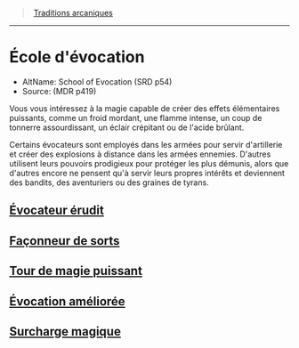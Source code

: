 ﻿---
!SubClassItem
Id: wizard_evocation_hd.md#École-dévocation
RootId: wizard_evocation_hd.md
ParentLink: wizard_hd.md#traditions-arcaniques
Name: École d'évocation
ParentName: Traditions arcaniques
NameLevel: 1
AltName: School of Evocation (SRD p54)
Source: (MDR p419)
Attributes: {}
---
>  [Traditions arcaniques](hd_wizard_traditions_arcaniques.md)

---


# École d'évocation

- AltName: School of Evocation (SRD p54)
- Source: (MDR p419)

Vous vous intéressez à la magie capable de créer des effets élémentaires puissants, comme un froid mordant, une flamme intense, un coup de tonnerre assourdissant, un éclair crépitant ou de l'acide brûlant.

Certains évocateurs sont employés dans les armées pour servir d'artillerie et créer des explosions à distance dans les armées ennemies. D'autres utilisent leurs pouvoirs prodigieux pour protéger les plus démunis, alors que d'autres encore ne pensent qu'à servir leurs propres intérêts et deviennent des bandits, des aventuriers ou des graines de tyrans.



## [Évocateur érudit](hd_wizard_evocation_evocateur_erudit.md)



## [Façonneur de sorts](hd_wizard_evocation_faconneur_de_sorts.md)



## [Tour de magie puissant](hd_wizard_evocation_tour_de_magie_puissant.md)



## [Évocation améliorée](hd_wizard_evocation_evocation_amelioree.md)



## [Surcharge magique](hd_wizard_evocation_surcharge_magique.md)


